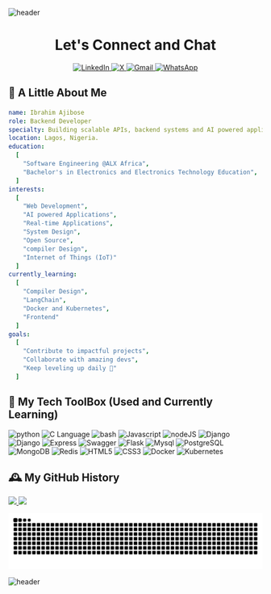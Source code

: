 ![header](https://capsule-render.vercel.app/api?type=waving\&color=gradient&height=135&section=header&text=Hi%20there&fontSize=90)
<h1 align="center">Let's Connect and Chat</h1>
<div align="center">
  <a href="https://linkedin.com/in/ibrahim-ajibose">
    <img height="50" src="https://github.com/user-attachments/assets/fdc79c6c-b676-4f65-89c8-2a1097569a41" alt="LinkedIn"/>
  </a>

  <a href="https://x.com/IbrahimOyebami">
    <img height="50" src="https://github.com/user-attachments/assets/4ccadc57-1ac2-45ae-ba23-d4a4446df3d9" alt="X"/>
  </a>

  <a href="mailto:ajiboseibrahim12@gmail.com">
    <img height="50" src="https://github.com/user-attachments/assets/0de7e5ad-9f1f-405b-997e-5b66343f9d8b" alt="Gmail"/>
  </a>
  
  <a href="https://wa.me/2349028391921">
    <img height="50" src="https://github.com/user-attachments/assets/29b8517e-b7f2-4d7f-b604-83871a6b6d3b" alt="WhatsApp"/>
  </a>
</div>


## 🧾 A Little About Me

```yaml
name: Ibrahim Ajibose
role: Backend Developer
specialty: Building scalable APIs, backend systems and AI powered applications
location: Lagos, Nigeria.
education:
  [
    "Software Engineering @ALX Africa",
    "Bachelor's in Electronics and Electronics Technology Education",
  ]
interests:
  [
    "Web Development",
    "AI powered Applications",
    "Real-time Applications",
    "System Design",
    "Open Source",
    "compiler Design",
    "Internet of Things (IoT)"
  ]
currently_learning:
  [
    "Compiler Design",
    "LangChain",
    "Docker and Kubernetes",
    "Frontend"
  ]
goals:
  [
    "Contribute to impactful projects",
    "Collaborate with amazing devs",
    "Keep leveling up daily 🚀"
  ]
```


## 🧰 My Tech ToolBox (Used and Currently Learning)
<p align="left">
  <img src="https://cdn.jsdelivr.net/gh/devicons/devicon@latest/icons/python/python-original-wordmark.svg" alt="python" wdth="45" height="45"/>
  <img src="https://cdn.jsdelivr.net/gh/devicons/devicon@latest/icons/c/c-original.svg" alt="C Language" width="45" height="45"/>
  <img src="https://cdn.jsdelivr.net/gh/devicons/devicon@latest/icons/bash/bash-original.svg" alt="bash" width="45" height="45"/>
  <img src="https://cdn.jsdelivr.net/gh/devicons/devicon@latest/icons/javascript/javascript-original.svg" alt="Javascript" width="45" height="45"/>
  <img src="https://cdn.jsdelivr.net/gh/devicons/devicon@latest/icons/nodejs/nodejs-original.svg" alt="nodeJS" width="45" height="45"/>
  <img src="https://cdn.jsdelivr.net/gh/devicons/devicon@latest/icons/django/django-plain.svg" alt="Django" width="45" height="45"/>
  <img src="https://cdn.jsdelivr.net/gh/devicons/devicon@latest/icons/typescript/typescript-original.svg" alt="Django" width="45" height="45"/>
  <img src="https://cdn.jsdelivr.net/gh/devicons/devicon@latest/icons/express/express-original.svg" alt="Express" width="45" height="45"/>
  <img src="https://cdn.jsdelivr.net/gh/devicons/devicon@latest/icons/swagger/swagger-original.svg" alt="Swagger" width="45" height="45"/>
  <img src="https://cdn.jsdelivr.net/gh/devicons/devicon@latest/icons/flask/flask-original.svg" alt="Flask" width="45" height="45"/>
  <img src="https://cdn.jsdelivr.net/gh/devicons/devicon@latest/icons/mysql/mysql-original-wordmark.svg" alt="Mysql" width="45" height="45"/>
  <img src="https://cdn.jsdelivr.net/gh/devicons/devicon@latest/icons/postgresql/postgresql-original-wordmark.svg" alt="PostgreSQL" width="45" height="45"/>
  <img src="https://cdn.jsdelivr.net/gh/devicons/devicon@latest/icons/mongodb/mongodb-original-wordmark.svg" alt="MongoDB" width="45" height="45"/>
  <img src="https://cdn.jsdelivr.net/gh/devicons/devicon@latest/icons/redis/redis-original-wordmark.svg" alt="Redis" width="45" height="45"/>
  <img src="https://cdn.jsdelivr.net/gh/devicons/devicon@latest/icons/html5/html5-original-wordmark.svg" alt="HTML5" width="45" height="45"/>
  <img src="https://cdn.jsdelivr.net/gh/devicons/devicon@latest/icons/css3/css3-original.svg" alt="CSS3" width="45" height="45"/>
  <img src="https://cdn.jsdelivr.net/gh/devicons/devicon@latest/icons/docker/docker-original.svg" alt="Docker" width="45" height="45"/>
  <img src="https://cdn.jsdelivr.net/gh/devicons/devicon@latest/icons/kubernetes/kubernetes-original-wordmark.svg" alt="Kubernetes" width="45" height="45"/>
</p>


## 🕰️ My GitHub History

<a href="https://github.com/Ajibose/github-readme-stats">
  <img height="180em" src="https://github-readme-stats.vercel.app/api?username=Ajibose&show_icons=true&theme=radical" />
</a>
<a href="https://github.com/Ajibose/github-readme-stats">
  <img height="180em" src="https://github-readme-stats.vercel.app/api/top-langs/?username=Ajibose&layout=compact&hide_progress=false&theme=radical" />
</a>

![Snake animation](https://raw.githubusercontent.com/Ajibose/Ajibose/output/github-contribution-grid-snake.svg)

![header](https://capsule-render.vercel.app/api?type=waving\&color=gradient&height=135&section=header&text=Hi%20there&fontSize=90&reversal=true)
